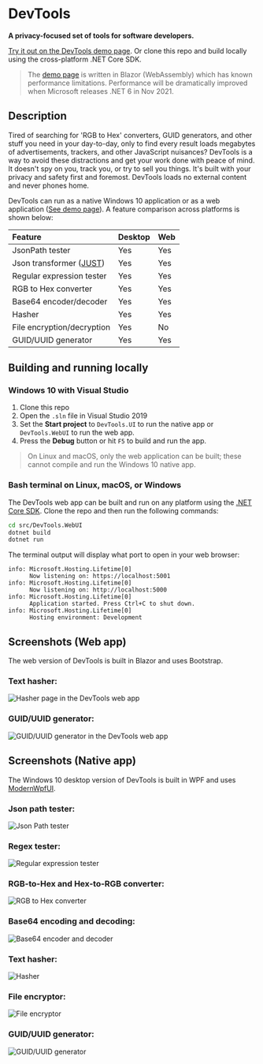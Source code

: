 # DevTools

**A privacy-focused set of tools for software developers.**

[Try it out on the DevTools demo page](https://d365zs3ub4ze90.cloudfront.net/). Or clone this repo and build locally using the cross-platform .NET Core SDK.

> The [demo page](https://d365zs3ub4ze90.cloudfront.net/) is written in Blazor (WebAssembly) which has known performance limitations. Performance will be dramatically improved when Microsoft releases .NET 6 in Nov 2021.

## Description

Tired of searching for 'RGB to Hex' converters, GUID generators, and other stuff you need in your day-to-day,
    only to find every result loads megabytes of advertisements, trackers, and other JavaScript nuisances?
    DevTools is a way to avoid these distractions and get your work done with peace of mind. It doesn't spy on you, track you, or try to sell you things. It's built with your privacy and safety first and foremost. DevTools loads no external content and never phones home.

DevTools can run as a native Windows 10 application or as a web application ([See demo page](https://d365zs3ub4ze90.cloudfront.net/)). A feature comparison across platforms is shown below:

| Feature                    | Desktop       | Web   |
|:-------------------------- |:------------- |:----- |
| JsonPath tester            | Yes           | Yes   |
| Json transformer ([JUST](https://github.com/WorkMaze/JUST.net))    | Yes           | Yes   |
| Regular expression tester  | Yes           | Yes   |
| RGB to Hex converter       | Yes           | Yes   |
| Base64 encoder/decoder     | Yes           | Yes   |
| Hasher                     | Yes           | Yes   |
| File encryption/decryption | Yes           | No    |
| GUID/UUID generator        | Yes           | Yes   |

## Building and running locally

### Windows 10 with Visual Studio

1. Clone this repo
2. Open the `.sln` file in Visual Studio 2019
3. Set the **Start project** to `DevTools.UI` to run the native app or `DevTools.WebUI` to run the web app.
4. Press the **Debug** button or hit `F5` to build and run the app.

> On Linux and macOS, only the web application can be built; these cannot compile and run the Windows 10 native app.

### Bash terminal on Linux, macOS, or Windows
The DevTools web app can be built and run on any platform using the [.NET Core SDK](https://dotnet.microsoft.com/download). Clone the repo and then run the following commands:

```bash
cd src/DevTools.WebUI
dotnet build
dotnet run
```

The terminal output will display what port to open in your web browser:

```
info: Microsoft.Hosting.Lifetime[0]
      Now listening on: https://localhost:5001
info: Microsoft.Hosting.Lifetime[0]
      Now listening on: http://localhost:5000
info: Microsoft.Hosting.Lifetime[0]
      Application started. Press Ctrl+C to shut down.
info: Microsoft.Hosting.Lifetime[0]
      Hosting environment: Development
```

## Screenshots (Web app)

The web version of DevTools is built in Blazor and uses Bootstrap.

### Text hasher:
![Hasher page in the DevTools web app](/images/web-image-05.png)

### GUID/UUID generator:
![GUID/UUID generator in the DevTools web app](/images/web-image-07.png)

## Screenshots (Native app)

The Windows 10 desktop version of DevTools is built in WPF and uses [ModernWpfUI](https://github.com/Kinnara/ModernWpf).

### Json path tester:
![Json Path tester](/images/image01.png)

### Regex tester:
![Regular expression tester](/images/image02.png)

### RGB-to-Hex and Hex-to-RGB converter:
![RGB to Hex converter](/images/image03.png)

### Base64 encoding and decoding:
![Base64 encoder and decoder](/images/image04.png)

### Text hasher:
![Hasher](/images/image05.png)

### File encryptor:
![File encryptor](/images/image06.png)

### GUID/UUID generator:
![GUID/UUID generator](/images/image07.png)
